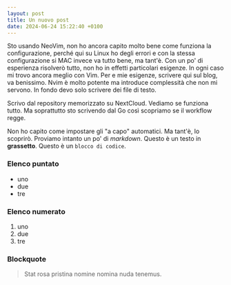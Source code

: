 ```yaml
---
layout: post
title: Un nuovo post
date: 2024-06-24 15:22:40 +0100
---
```


Sto usando NeoVim, non ho ancora capito molto bene come funziona la configurazione, perché qui su Linux ho degli errori e con la stessa configurazione si MAC invece va tutto bene, ma tant'è. Con un po' di esperienza risolverò tutto, non ho in effetti particolari esigenze.
In ogni caso mi trovo ancora meglio con Vim. Per e mie esigenze, scrivere qui sul blog, va benissimo. Nvim è molto potente ma introduce complessità che non mi servono. In fondo devo solo scrivere dei file di testo.

Scrivo dal repository memorizzato su NextCloud. Vediamo se funziona tutto. Ma soprattutto sto scrivendo dal Go così scopriamo se il workflow regge.

Non ho capito come impostare gli "a capo" automatici. Ma tant'è, lo scoprirò. Proviamo intanto un po' di _markdown_.
Questo è un testo in __grassetto__.
Questo è un `blocco di codice`.

### Elenco puntato
- uno
- due
- tre

### Elenco numerato
1. uno
2. due
3. tre

### Blockquote

> Stat rosa pristina nomine nomina nuda tenemus.

